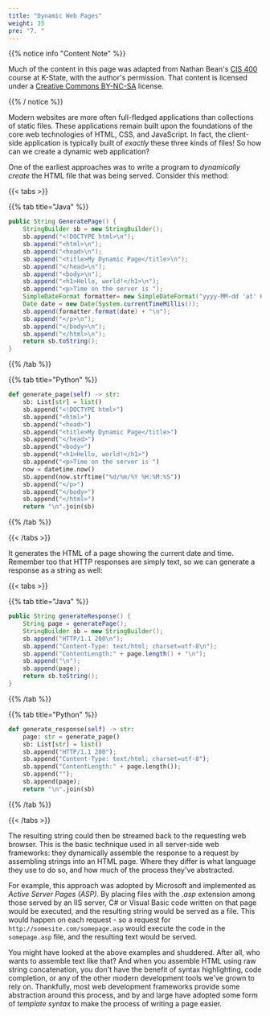 ```yaml
---
title: "Dynamic Web Pages"
weight: 35
pre: "7. "
---
```


{{% notice info "Content Note" %}}

Much of the content in this page was adapted from Nathan Bean's [CIS 400](https://textbooks.cs.ksu.edu/cis400/3-web-development/02-aspdotnet/03-dynamic-pages/) course at K-State, with the author's permission. That content is licensed under a [Creative Commons BY-NC-SA](https://creativecommons.org/licenses/by-nc-sa/4.0/) license.

{{% / notice %}}

Modern websites are more often full-fledged applications than collections of static files. These applications remain built upon the foundations of the core web technologies of HTML, CSS, and JavaScript.  In fact, the client-side application is typically built of _exactly_ these three kinds of files!  So how can we create a dynamic web application?

One of the earliest approaches was to write a program to _dynamically create_ the HTML file that was being served.  Consider this method:

{{< tabs >}}

{{% tab title="Java" %}}

```java
public String GeneratePage() {
    StringBuilder sb = new StringBuilder();
    sb.append("<!DOCTYPE html>\n");
    sb.append("<html>\n");
    sb.append("<head>\n");
    sb.append("<title>My Dynamic Page</title>\n");
    sb.append("</head>\n");
    sb.append("<body>\n");
    sb.append("<h1>Hello, world!</h1>\n");
    sb.append("<p>Time on the server is ");
    SimpleDateFormat formatter= new SimpleDateFormat("yyyy-MM-dd 'at' HH:mm:ss z");
    Date date = new Date(System.currentTimeMillis());
    sb.append(formatter.format(date) + "\n");
    sb.append("</p>\n");
    sb.append("</body>\n");
    sb.append("</html>\n");
    return sb.toString();
}
```

{{% /tab %}}

{{% tab title="Python" %}}

```python
def generate_page(self) -> str:
    sb: List[str] = list()
    sb.append("<!DOCTYPE html>")
    sb.append("<html>")
    sb.append("<head>")
    sb.append("<title>My Dynamic Page</title>")
    sb.append("</head>")
    sb.append("<body>")
    sb.append("<h1>Hello, world!</h1>")
    sb.append("<p>Time on the server is ")
    now = datetime.now()
    sb.append(now.strftime("%d/%m/%Y %H:%M:%S"))
    sb.append("</p>")
    sb.append("</body>")
    sb.append("</html>")
    return "\n".join(sb)
```

{{% /tab %}}

{{< /tabs >}}

It generates the HTML of a page showing the current date and time.  Remember too that HTTP responses are simply text, so we can generate a response as a string as well:

{{< tabs >}}

{{% tab title="Java" %}}

```java
public String generateResponse() {
    String page = generatePage();
    StringBuilder sb = new StringBuilder();
    sb.append("HTTP/1.1 200\n");
    sb.append("Content-Type: text/html; charset=utf-8\n");
    sb.append("ContentLength:" + page.length() + "\n");
    sb.append("\n");
    sb.append(page);
    return sb.toString();
}
```

{{% /tab %}}

{{% tab title="Python" %}}


```python
def generate_response(self) -> str:
    page: str = generate_page()
    sb: List[str] = list()
    sb.append("HTTP/1.1 200");
    sb.append("Content-Type: text/html; charset=utf-8");
    sb.append("ContentLength:" + page.length());
    sb.append("");
    sb.append(page);
    return "\n".join(sb)
```

{{% /tab %}}

{{< /tabs >}}

The resulting string could then be streamed back to the requesting web browser.  This is the basic technique used in all server-side web frameworks: they dynamically assemble the response to a request by assembling strings into an HTML page.  Where they differ is what language they use to do so, and how much of the process they've abstracted.

For example, this approach was adopted by Microsoft and implemented as _Active Server Pages (ASP)_.  By placing files with the _.asp_ extension among those served by an IIS server, C# or Visual Basic code written on that page would be executed, and the resulting string would be served as a file.  This would happen on each request - so a request for `http://somesite.com/somepage.asp` would execute the code in the `somepage.asp` file, and the resulting text would be served.

You might have looked at the above examples and shuddered.  After all, who wants to assemble text like that?  And when you assemble HTML using raw string concatenation, you don't have the benefit of syntax highlighting, code completion, or any of the other modern development tools we've grown to rely on.  Thankfully, most web development frameworks provide some abstraction around this process, and by and large have adopted some form of _template syntax_ to make the process of writing a page easier.
